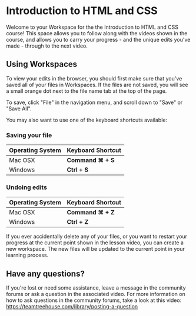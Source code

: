 # Introduction to HTML and CSS

Welcome to your Workspace for the the Introduction to HTML and CSS course! This space allows you to follow along with the videos shown in the course, and allows you to carry your progress - and the unique edits you've made - through to the next video.

## Using Workspaces

To view your edits in the browser, you should first make sure that you've saved all of your files in Workspaces. If the files are not saved, you will see a small orange dot next to the file name tab at the top of the page.

To save, click "File" in the navigation menu, and scroll down to "Save" or "Save All".

You may also want to use one of the keyboard shortcuts available:

### Saving your file

Operating System | Keyboard Shortcut
--- | ---
Mac OSX | **Command ⌘ + S**
Windows | **Ctrl + S**

### Undoing edits

Operating System | Keyboard Shortcut
--- | ---
Mac OSX | **Command ⌘ + Z**
Windows | **Ctrl + Z**

If you ever accidentally delete any of your files, or you want to restart your progress at the current point shown in the lesson video, you can create a new workspace. The new files will be updated to the current point in your learning process.

## Have any questions?

If you're lost or need some assistance, leave a message in the community forums or ask a question in the associated video. For more information on how to ask questions in the community forums, take a look at this video: <https://teamtreehouse.com/library/posting-a-question>
